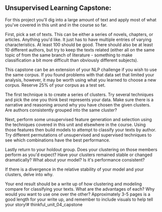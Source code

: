 ## Unsupervised Learning Capstone:

For this project you'll dig into a large amount of text and apply most of what you've covered in this unit and in the course so far.

First, pick a set of texts. This can be either a series of novels, chapters, or articles. Anything you'd like. It just has to have multiple entries of varying characteristics. At least 100 should be good. There should also be at least 10 different authors, but try to keep the texts related (either all on the same topic of from the same branch of literature - something to make classification a bit more difficult than obviously different subjects).

This capstone can be an extension of your NLP challenge if you wish to use the same corpus. If you found problems with that data set that limited your analysis, however, it may be worth using what you learned to choose a new corpus. Reserve 25% of your corpus as a test set.

The first technique is to create a series of clusters. Try several techniques and pick the one you think best represents your data. Make sure there is a narrative and reasoning around why you have chosen the given clusters. Are authors consistently grouped into the same cluster?

Next, perform some unsupervised feature generation and selection using the techniques covered in this unit and elsewhere in the course. Using those features then build models to attempt to classify your texts by author. Try different permutations of unsupervised and supervised techniques to see which combinations have the best performance.

Lastly return to your holdout group. Does your clustering on those members perform as you'd expect? Have your clusters remained stable or changed dramatically? What about your model? Is it's performance consistent?

If there is a divergence in the relative stability of your model and your clusters, delve into why.

Your end result should be a write up of how clustering and modeling compare for classifying your texts. What are the advantages of each? Why would you want to use one over the other? Approximately 3-5 pages is a good length for your write up, and remember to include visuals to help tell your story!# thinkful_unit_04_capstone
